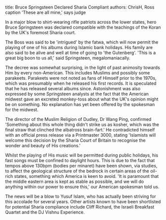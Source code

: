 title: Bruce Springsteen Declared Sharia Compliant
authors: ChrisH, Ross
caption 'These are all mine,' says judge

<p>In a major blow to shirt-wearing rifle patriots across the lower states, hero Bruce Springsteen was declared compatible with the teachings of the 
Koran by the UK's foremost Sharia court.</p>

<!--BREAK-->

<p>The Boss was said to be 'intrigued' by the fatwa, which will now permit the playing of one of his albums during Islamic bank holidays. His family 
are also said to be alive and well at time of going to 'the Gutenberg'. 'This is a great big boon to us all,' said Springsteen, megalomaniacally. 
</p>

<p>The decree was somewhat surprising, in the light of past animosity towards Him by every non-American. This includes Muslims and possibly some 
parakeets. Parakeets were not noted as fans of Himself prior to the 1970s, which was presumably when he released his first records. It is speculated 
that he has released several albums since. Astonishment was also expressed by some Springsteen analysts at the fact that the American midwest 
gave an excreted monkey-toss about what the UK's opinion might be on something. No explanation has yet been offered by the spokesman for the 
midwest.</p>

<p>The director of the Muslim Religion of Dudley, Dr Wang Ping, confirmed 'Something about this whole thing didn't strike us as kosher, which was the 
final straw that clinched the albatross brain-fart.' He contradicted himself with an official press release via a Printmaster 3000, stating 
'Islamists will welcome this decision by the Sharia Court of Britain to recognise the wonder and beauty of His creations.'</p>

<p>Whilst the playing of His music will be permitted during public holidays, his fast songs must be confined to daylight hours. This is due to the 
fact that tempos above 130bpm (bodies per minaret) have been shown, via studies, to affect the geological structure of the bedrock in certain 
areas of the oil-rich states, something which America is keen to avoid. 'It is paramount that the middle eastern area is kept as stable as 
possible, and we will do anything within our power to ensure this,' our American spokesman told us.</p>

<p>The news will be a blow to Yusuf Islam, who has actually been striving for this accolade for several years. Other artists known to have been 
shortlisted for potential Sharia compliance include Cliff Richard, the Israeli Breakfast Quartet and the DJ Vishnu Experience.</p>
